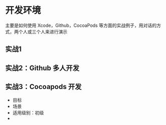 # 开发环境

主要是如何使用 Xcode，Github，CocoaPods 等方面的实战例子，用对话的方式，两个人或三个人来进行演示


## 实战1


## 实战2：Github 多人开发

## 实战3：Cocoapods 开发

- 目标
- 场景
- 适用级别：初级
- 